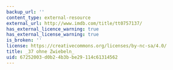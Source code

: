```yaml
---
backup_url: ''
content_type: external-resource
external_url: http://www.imdb.com/title/tt0757137/
has_external_licence_warning: true
has_external_license_warning: true
is_broken: ''
license: https://creativecommons.org/licenses/by-nc-sa/4.0/
title: _37 ohne Zwiebeln_
uid: 67252003-d0b2-4b3b-be29-114c61314562
---
```

